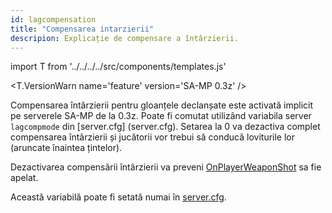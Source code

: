 ```yaml
---
id: lagcompensation
title: "Compensarea intarzierii"
descripion: Explicație de compensare a întârzierii.
---
```


import T from '../../../../src/components/templates.js'

<T.VersionWarn name='feature' version='SA-MP 0.3z' />

Compensarea întârzierii pentru gloanțele declanșate este activată implicit pe serverele SA-MP de la 0.3z. Poate fi comutat utilizând variabila server `lagcompmode` din [server.cfg] (server.cfg). Setarea la 0 va dezactiva complet compensarea întârzierii și jucătorii vor trebui să conducă loviturile lor (aruncate înaintea țintelor).

Dezactivarea compensării întârzierii va preveni [OnPlayerWeaponShot](../../callbacks/OnPlayerWeaponShot) sa fie apelat.

Această variabilă poate fi setată numai în [server.cfg](server.cfg).
